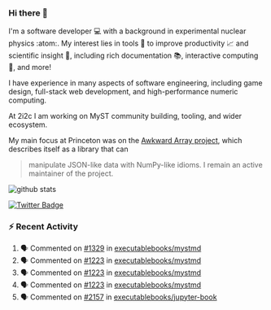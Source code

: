 ### Hi there 👋 

I'm a software developer 💻 with a background in experimental nuclear physics :atom:. My interest lies in tools :wrench: to improve productivity :chart_with_upwards_trend: and scientific insight :telescope:, including rich documentation 📚, interactive computing 🧮, and more! 

I have experience in many aspects of software engineering, including game design, full-stack web development, and high-performance numeric computing. 

At 2i2c I am working on MyST community building, tooling, and wider ecosystem. 

My main focus at Princeton was on the [Awkward Array project](awkward-array.org/), which describes itself as a library that can 
> manipulate JSON-like data with NumPy-like idioms. I remain an active maintainer of the project. 

![github stats](https://github-readme-stats.vercel.app/api?username=agoose77&show_icons=true&hide_rank=true&hide_title=true&bg_color=30,e76445,904e95&text_color=efe3ec&icon_color=efe3ec)
<!--
**agoose77/agoose77** is a ✨ _special_ ✨ repository because its `README.md` (this file) appears on your GitHub profile.

Here are some ideas to get you started:

- 🔭 I’m currently working on ...
- 🌱 I’m currently learning ...
- 👯 I’m looking to collaborate on ...
- 🤔 I’m looking for help with ...
- 💬 Ask me about ...
- 📫 How to reach me: ...
- 😄 Pronouns: ...
- ⚡ Fun fact: ...
-->

[![Twitter Badge](https://img.shields.io/twitter/follow/agoose77?style=flat-square&logo=Twitter&logoColor=white&color=cornflowerblue)](https://twitter.com/agoose77)

### :zap: Recent Activity

<!--START_SECTION:activity-->
1. 🗣 Commented on [#1329](https://github.com/executablebooks/mystmd/pull/1329#issuecomment-2180331068) in [executablebooks/mystmd](https://github.com/executablebooks/mystmd)
2. 🗣 Commented on [#1223](https://github.com/executablebooks/mystmd/pull/1223#issuecomment-2179478099) in [executablebooks/mystmd](https://github.com/executablebooks/mystmd)
3. 🗣 Commented on [#1223](https://github.com/executablebooks/mystmd/pull/1223#issuecomment-2179465994) in [executablebooks/mystmd](https://github.com/executablebooks/mystmd)
4. 🗣 Commented on [#1223](https://github.com/executablebooks/mystmd/pull/1223#issuecomment-2179453534) in [executablebooks/mystmd](https://github.com/executablebooks/mystmd)
5. 🗣 Commented on [#2157](https://github.com/executablebooks/jupyter-book/issues/2157#issuecomment-2178900817) in [executablebooks/jupyter-book](https://github.com/executablebooks/jupyter-book)
<!--END_SECTION:activity-->
